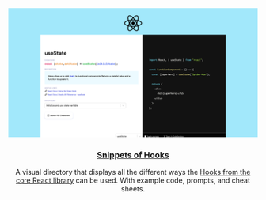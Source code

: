 <div align="center">
  <img src="./public/social-image.png">
</div>
<h3 align="center">
  <a href="https://snippetsofhooks.dev/" target="_blank">Snippets of Hooks</a>
</h3>
<p align="center">
  A visual directory that displays all the different ways the <a href="https://reactjs.org/docs/hooks-reference.html" target="_blank">Hooks from the core React library</a> can be used. With example code, prompts, and cheat sheets.
</p>

